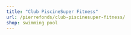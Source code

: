 ```yaml
---
title: "Club PiscineSuper Fitness"
url: /pierrefonds/club-piscinesuper-fitness/
shop: swimming pool
---
```

